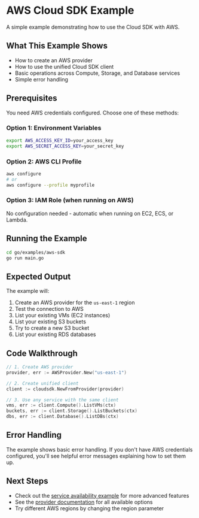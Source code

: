 # AWS Cloud SDK Example

A simple example demonstrating how to use the Cloud SDK with AWS.

## What This Example Shows

- How to create an AWS provider
- How to use the unified Cloud SDK client
- Basic operations across Compute, Storage, and Database services
- Simple error handling

## Prerequisites

You need AWS credentials configured. Choose one of these methods:

### Option 1: Environment Variables
```bash
export AWS_ACCESS_KEY_ID=your_access_key
export AWS_SECRET_ACCESS_KEY=your_secret_key
```

### Option 2: AWS CLI Profile
```bash
aws configure
# or
aws configure --profile myprofile
```

### Option 3: IAM Role (when running on AWS)
No configuration needed - automatic when running on EC2, ECS, or Lambda.

## Running the Example

```bash
cd go/examples/aws-sdk
go run main.go
```

## Expected Output

The example will:
1. Create an AWS provider for the `us-east-1` region
2. Test the connection to AWS
3. List your existing VMs (EC2 instances)
4. List your existing S3 buckets
5. Try to create a new S3 bucket
6. List your existing RDS databases

## Code Walkthrough

```go
// 1. Create AWS provider
provider, err := AWSProvider.New("us-east-1")

// 2. Create unified client
client := cloudsdk.NewFromProvider(provider)

// 3. Use any service with the same client
vms, err := client.Compute().ListVMs(ctx)
buckets, err := client.Storage().ListBuckets(ctx)
dbs, err := client.Database().ListDBs(ctx)
```

## Error Handling

The example shows basic error handling. If you don't have AWS credentials configured, you'll see helpful error messages explaining how to set them up.

## Next Steps

- Check out the [service availability example](../service-availability/) for more advanced features
- See the [provider documentation](../../providers/aws/) for all available options
- Try different AWS regions by changing the region parameter